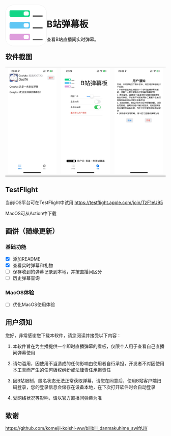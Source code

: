 <img width="128px" src="res/icon.svg" align="left" style="border-radius: 20%; background-color: white; border: 1px solid #EEEEEE;"/>

# B站弹幕板

查看B站直播间实时弹幕。



## 软件截图

<table>
<tr>
    <td> <img src="asset/example.jpeg">
    <td> <img src="asset/setting_view.jpeg">
    <td> <img src="asset/user_agreements.jpeg">
</table>



## TestFlight

当前iOS平台可在TestFlight中试用 https://testflight.apple.com/join/TzF1eU95

MacOS可从Action中下载



## 画饼（随缘更新）

### 基础功能

- [x] 添加README
- [x] 查看实时弹幕和礼物
- [ ] 保存收到的弹幕记录到本地，并按直播间区分
- [ ] 历史弹幕查询

### MacOS体验

- [ ] 优化MacOS使用体验



## 用户须知

您好，非常感谢您下载本软件，请您阅读并接受以下内容：

1. 本软件旨在为主播提供一个即时直播弹幕的看板，仅限个人用于查看自己直播间弹幕使用

2. 请勿滥用，因使用不当造成的任何影响由使用者自行承担，开发者不对因使用本工具而产生的任何版权纠纷或法律责任承担责任

3. 因B站限制，匿名状态无法正常获取弹幕，请您在同意后，使用B站客户端扫码登录，您的登录信息会储存在设备本地，在下次打开软件时会自动登录

4. 受网络状况等影响，请以官方直播间弹幕为准



## 致谢

https://github.com/komeiji-koishi-ww/bilibili_danmakuhime_swiftUI/
